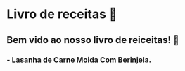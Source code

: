 # Livro de receitas 🍜️

## Bem vido ao nosso livro de reiceitas! 🥞️

### - Lasanha de Carne Moida Com Berinjela.
